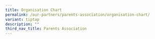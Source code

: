 ```yaml
---
title: Organisation Chart
permalink: /our-partners/parents-association/organisation-chart/
variant: tiptap
description: ""
third_nav_title: Parents Association
---
```

